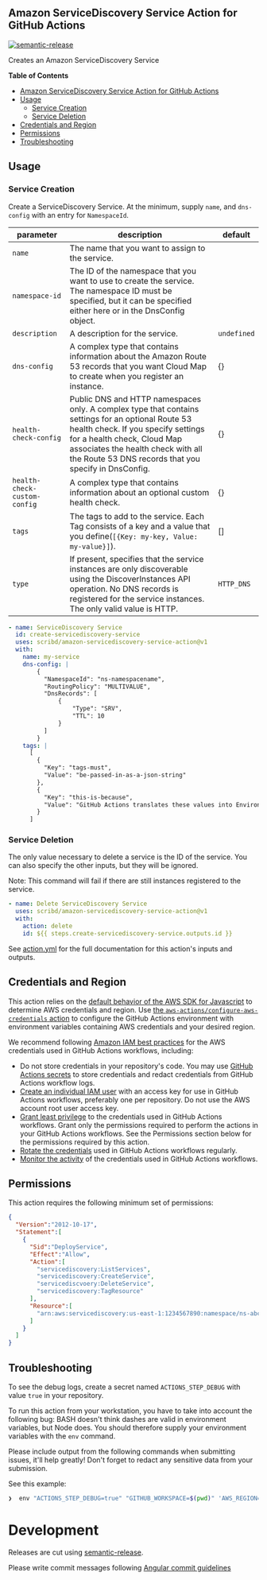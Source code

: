 ## Amazon ServiceDiscovery Service Action for GitHub Actions
[![semantic-release](https://img.shields.io/badge/%20%20%F0%9F%93%A6%F0%9F%9A%80-semantic--release-e10079.svg)](https://github.com/semantic-release/semantic-release)

Creates an Amazon ServiceDiscovery Service

**Table of Contents**

<!-- toc -->

- [Amazon ServiceDiscovery Service Action for GitHub Actions](#amazon-servicediscovery-service-action-for-github-actions)
- [Usage](#usage)
  - [Service Creation](#service-creation)
  - [Service Deletion](#service-deletion)
- [Credentials and Region](#credentials-and-region)
- [Permissions](#permissions)
- [Troubleshooting](#troubleshooting)

<!-- tocstop -->

## Usage

### Service Creation

Create a ServiceDiscovery Service. At the minimum, supply `name`, and `dns-config` with an entry for `NamespaceId`. 

parameter              | description                                 | default
-----------------------|---------------------------------------------|----------
`name` | The name that you want to assign to the service. | 
`namespace-id` | The ID of the namespace that you want to use to create the service. The namespace ID must be specified, but it can be specified either here or in the DnsConfig object. |
`description` | A description for the service. | `undefined`
`dns-config` | A complex type that contains information about the Amazon Route 53 records that you want Cloud Map to create when you register an instance. | {}
`health-check-config` | Public DNS and HTTP namespaces only. A complex type that contains settings for an optional Route 53 health check. If you specify settings for a health check, Cloud Map associates the health check with all the Route 53 DNS records that you specify in DnsConfig. | {}
`health-check-custom-config` | A complex type that contains information about an optional custom health check. | {}
`tags` | The tags to add to the service. Each Tag consists of a key and a value that you define(`[{Key: my-key, Value: my-value}]`). | []
`type` | If present, specifies that the service instances are only discoverable using the DiscoverInstances API operation. No DNS records is registered for the service instances. The only valid value is HTTP. | `HTTP_DNS`


```yaml
- name: ServiceDiscovery Service
  id: create-servicediscovery-service
  uses: scribd/amazon-servicediscovery-service-action@v1
  with:
    name: my-service
    dns-config: |
        {
          "NamespaceId": "ns-namespacename",
          "RoutingPolicy": "MULTIVALUE",
          "DnsRecords": [
              {
                  "Type": "SRV",
                  "TTL": 10
              }
          ]
        }
    tags: |
      [
        {
          "Key": "tags-must",
          "Value": "be-passed-in-as-a-json-string"
        },
        {
          "Key": "this-is-because",
          "Value": "GitHub Actions translates these values into Environment Variables"
        }
      ]
```

### Service Deletion

The only value necessary to delete a service is the ID of the service. You can also specify the other inputs, but they will be ignored.

Note: This command will fail if there are still instances registered to the service.

```yaml
- name: Delete ServiceDiscovery Service
  uses: scribd/amazon-servicediscovery-service-action@v1
  with:
    action: delete
    id: ${{ steps.create-servicediscovery-service.outputs.id }}
```

See [action.yml](action.yml) for the full documentation for this action's inputs and outputs.


## Credentials and Region

This action relies on the [default behavior of the AWS SDK for Javascript](https://docs.aws.amazon.com/sdk-for-javascript/v3/developer-guide/setting-credentials-node.html) to determine AWS credentials and region.
Use [the `aws-actions/configure-aws-credentials` action](https://github.com/aws-actions/configure-aws-credentials) to configure the GitHub Actions environment with environment variables containing AWS credentials and your desired region.

We recommend following [Amazon IAM best practices](https://docs.aws.amazon.com/IAM/latest/UserGuide/best-practices.html) for the AWS credentials used in GitHub Actions workflows, including:
* Do not store credentials in your repository's code.  You may use [GitHub Actions secrets](https://help.github.com/en/actions/automating-your-workflow-with-github-actions/creating-and-using-encrypted-secrets) to store credentials and redact credentials from GitHub Actions workflow logs.
* [Create an individual IAM user](https://docs.aws.amazon.com/IAM/latest/UserGuide/best-practices.html#create-iam-users) with an access key for use in GitHub Actions workflows, preferably one per repository. Do not use the AWS account root user access key.
* [Grant least privilege](https://docs.aws.amazon.com/IAM/latest/UserGuide/best-practices.html#grant-least-privilege) to the credentials used in GitHub Actions workflows.  Grant only the permissions required to perform the actions in your GitHub Actions workflows.  See the Permissions section below for the permissions required by this action.
* [Rotate the credentials](https://docs.aws.amazon.com/IAM/latest/UserGuide/best-practices.html#rotate-credentials) used in GitHub Actions workflows regularly.
* [Monitor the activity](https://docs.aws.amazon.com/IAM/latest/UserGuide/best-practices.html#keep-a-log) of the credentials used in GitHub Actions workflows.

## Permissions

This action requires the following minimum set of permissions:

```json
{
  "Version":"2012-10-17",
  "Statement":[
    {
      "Sid":"DeployService",
      "Effect":"Allow",
      "Action":[
        "servicediscovery:ListServices",
        "servicediscovery:CreateService",
        "servicediscvoery:DeleteService",
        "servicediscovery:TagResource"
      ],
      "Resource":[
        "arn:aws:servicediscovery:us-east-1:1234567890:namespace/ns-abc123"
      ]
    }
  ]
}
```


## Troubleshooting

To see the debug logs, create a secret named `ACTIONS_STEP_DEBUG` with value `true` in your repository.

To run this action from your workstation, you have to take into account the following bug: BASH doesn't think dashes are valid in environment variables, but Node does. You should therefore supply your environment variables with the `env` command.

Please include output from the following commands when submitting issues, it'll help greatly! Don't forget to redact any sensitive data from your submission. 

See this example: 

```bash
❯  env "ACTIONS_STEP_DEBUG=true" "GITHUB_WORKSPACE=$(pwd)" 'AWS_REGION=us-east-1' 'INPUT_DNS-CONFIG={"NamespaceId": "ns-abc123", "RoutingPolicy": "MULTIVALUE", "DnsRecords":[{"Type": "SRV","TTL": 10}]}' "INPUT_NAME=my-service" 'INPUT_TAGS=[{"Key": "hello", "Value": "world"}]' node  index.js
```

# Development

Releases are cut using [semantic-release](https://github.com/semantic-release/semantic-release).

Please write commit messages following [Angular commit guidelines](https://github.com/angular/angular.js/blob/master/DEVELOPERS.md#-git-commit-guidelines)

